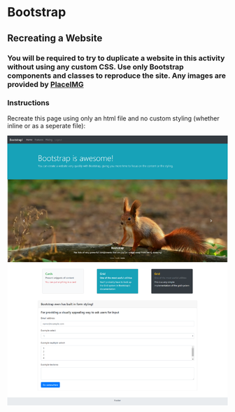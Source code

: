 # Bootstrap

## Recreating a Website

### You will be required to try to duplicate a website in this activity without using any custom CSS. Use only Bootstrap components and classes to reproduce the site. Any images are provided by [PlaceIMG](https://placeimg.com/)

### Instructions

Recreate this page using only an html file and no custom styling (whether inline or as a seperate file):

![Bootstrap Page](bootstrap-page.png)
